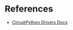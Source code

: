 # References

- [CircuitPython Drivers Docs](https://docs.circuitpython.org/projects/bundle/en/latest/drivers.html)

